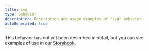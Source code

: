 ```yaml
---
title: svg
type: behavior
description: Description and usage examples of "svg" behavior.
autoGenerated: true
---
```


This behavior has not yet been described in detail, but you can see examples of use in our [Storybook](/storybook).